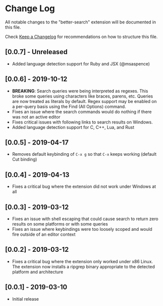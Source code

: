 # Change Log

All notable changes to the "better-search" extension will be documented in this file.

Check [Keep a Changelog](http://keepachangelog.com/) for recommendations on how to structure this file.

## [0.0.7] - Unreleased

- Added language detection support for Ruby and JSX (@msaspence)

## [0.0.6] - 2019-10-12

- **BREAKING**: Search queries were being interpreted as regexes. This broke some queries using characters like braces, parens, etc. Queries are now treated as literals by default. Regex support may be enabled on a per-query basis using the Find (All Options) command.
- Fixes an issue where the search commands would do nothing if there was not an active editor
- Fixes critical issues with following links to search results on Windows.
- Added language detection support for C, C++, Lua, and Rust

## [0.0.5] - 2019-04-17

- Removes default keybinding of `C-x g` so that `C-x` keeps working (default Cut binding)

## [0.0.4] - 2019-04-13

- Fixes a critical bug where the extension did not work under Windows at all

## [0.0.3] - 2019-03-12

- Fixes an issue with shell escaping that could cause search to return zero results on some platforms or with some queries
- Fixes an issue where keybindings were too loosely scoped and would fire outside of an editor context

## [0.0.2] - 2019-03-12

- Fixes a critical bug where the extension only worked under x86 Linux. The extension now installs a ripgrep binary appropriate to the detected platform and architecture

## [0.0.1] - 2019-03-10

- Initial release
